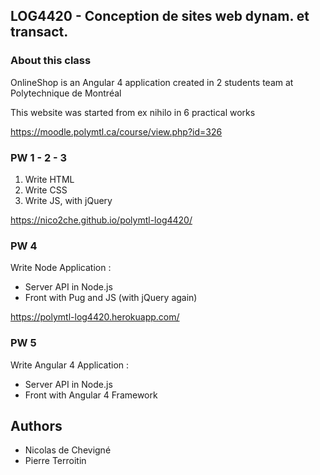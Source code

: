 ## LOG4420 - Conception de sites web dynam. et transact.

### About this class

OnlineShop is an Angular 4 application created in 2 students team at Polytechnique de
Montréal

This website was started from ex nihilo in 6 practical works

https://moodle.polymtl.ca/course/view.php?id=326

### PW 1 - 2 - 3

1. Write HTML
2. Write CSS
3. Write JS, with jQuery

https://nico2che.github.io/polymtl-log4420/

### PW 4

Write Node Application :

- Server API in Node.js
- Front with Pug and JS (with jQuery again)

https://polymtl-log4420.herokuapp.com/

### PW 5

Write Angular 4 Application :

- Server API in Node.js
- Front with Angular 4 Framework

## Authors

- Nicolas de Chevigné
- Pierre Terroitin
